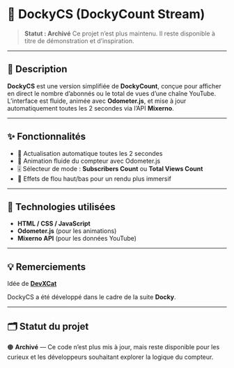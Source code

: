 # 🧮 DockyCS (DockyCount Stream)

> **Statut : Archivé**
> Ce projet n’est plus maintenu. Il reste disponible à titre de démonstration et d’inspiration.

---

## 📖 Description

**DockyCS** est une version simplifiée de **DockyCount**, conçue pour afficher en direct le nombre d’abonnés ou le total de vues d’une chaîne YouTube.
L’interface est fluide, animée avec **Odometer.js**, et mise à jour automatiquement toutes les 2 secondes via l’API **Mixerno**.

---

## ✨ Fonctionnalités

* 🔁 Actualisation automatique toutes les 2 secondes
* 🔢 Animation fluide du compteur avec Odometer.js
* 🎚️ Sélecteur de mode : **Subscribers Count** ou **Total Views Count**
* 💨 Effets de flou haut/bas pour un rendu plus immersif

---

## 🧰 Technologies utilisées

* **HTML / CSS / JavaScript**
* **Odometer.js** (pour les animations)
* **Mixerno API** (pour les données YouTube)

---

## 💡 Remerciements

Idée de **[DevXCat](https://github.com/DevXCat)**

DockyCS a été développé dans le cadre de la suite **Docky**.

---

## 🗂️ Statut du projet

🟠 **Archivé** — Ce code n’est plus mis à jour, mais reste disponible pour les curieux et les développeurs souhaitant explorer la logique du compteur.
